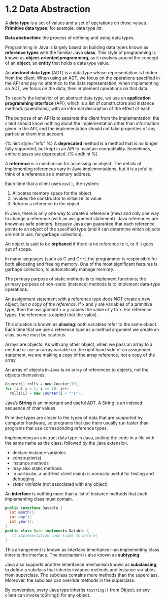 # 1.2 Data Abstraction

A **data type** is a set of values and a set of operations on those values. **Primitive data types**: for example, data type _int_.

**Data abstraction**: the process of defining and using data types.

Programming in Java is largely based on building data types known as **reference types** with the familiar Java **class**. This style of programming is known as **object-oriented programming**, as it revolves around the concept of an **object**, an **entity** that holds a data type value.

An **abstract data type** \(ADT\) is a data type whose representation is hidden from the client. When using an ADT, we focus on the operations specified in the API and pay no attention to the data representation; when implementing an ADT, we focus on the data, then implement operations on that data.

To specify the behavior of an abstract data type, we use an **application programming interface** \(API\), which is a list of constructors and instance methods \(operations\), with an informal description of the effect of each.

The purpose of an API is to separate the client from the implementation: the client should know nothing about the implementation other than information given in the API, and the implementation should not take properties of any particular client into account.

{% hint style="info" %}
A **deprecated** method is a method that is no longer fully supported, but kept in an API to maintain compatibility. Sometimes, entire classes are deprecated.
{% endhint %}

A **reference** is a mechanism for accessing an object. The details of implementing references vary in Java implementations, but it is useful to think of a reference as a memory address.

Each time that a client uses `new()`, the system: 

1. Allocates memory space for the object.
2. Invokes the constructor to initialize its value.
3. Returns a reference to the object

In Java, there is only one way to create a reference \(new\) and only one way to change a reference \(with an assignment statement\). Java references are known as safe pointers, because Java can guarantee that each reference points to an object of the specified type \(and it can determine which objects are not in use, for garbage collection\).

An object is said to be **orphaned** if there is no reference to it, or if it goes out of scope.

In many languages \(such as C and C++\) the programmer is responsible for both allocating and freeing memory. One of the most significant features is garbage collection, to automatically manage memory.

The primary purpose of static methods is to implement functions; the primary purpose of non-static \(instance\) methods is to implement data-type operations.

An assignment statement with a reference type does _NOT_ create a new object, but _a copy of the reference_. If x and y are variables of a primitive type, then the assignment x = y copies the value of y to x. For reference types, the reference is copied \(not the value\).

This situation is known as **aliasing**: both variables refer to the same object. Each time that we use a reference type as a method argument we create an alias, so we must be cautious.

Arrays are objects. As with any other object, when we pass an array to a method or use an array variable on the right hand side of an assignment statement, we are making a copy of the array reference, not a copy of the array.

An array of objects in Java is an array of references to objects, not the objects themselves.

```java
Counter[] rolls = new Counter[10];
for (int i = 1; i <= 10; i++)
  rolls[i] = new Counter(i + "'s");
```

Java’s **String** is an important and useful ADT. A String is an indexed sequence of char values.

Primitive types are closer to the types of data that are supported by computer hardware, so programs that use them usually run faster than programs that use corresponding reference types.

Implementing an abstract data type in Java, putting the code in a file with the same name as the class, followed by the .java extension.

* declare instance variables
* constructor\(s\)
* instance methods
* may also static methods
* In particular, a unit-test client main\(\) is normally useful for testing and debugging.
* _static variable_ \(not associated with any object\)

An **interface** is nothing more than a list of instance methods that each implementing class must contain.

```java
public interface Datable {
  int month();
  int day();
  int year();
}
public class Date implements Datable {
   // implementation code (same as before)
}
```

This arrangement is known as interface inheritance—an implementing class inherits the interface. The mechanism is also known as **subtyping**.

Java also supports another inheritance mechanism known as **subclassing**, to define a subclass that inherits instance methods and instance variables from superclass. The subclass contains more methods than the superclass. Moreover, the subclass can override methods in the superclass.

By convention, every Java type inherits `toString()` from Object, so any client can invoke toString\(\) for any object.

